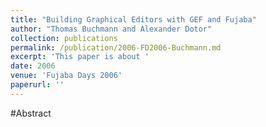 ```yaml
---
title: "Building Graphical Editors with GEF and Fujaba"
author: "Thomas Buchmann and Alexander Dotor"
collection: publications
permalink: /publication/2006-FD2006-Buchmann.md
excerpt: 'This paper is about '
date: 2006
venue: 'Fujaba Days 2006'
paperurl: ''
---
```


#Abstract
